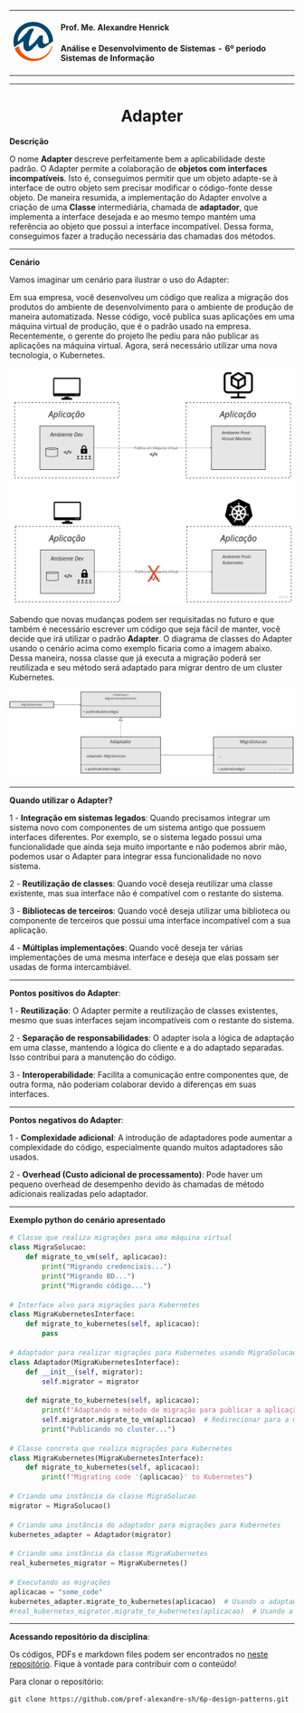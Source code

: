 <table>
  <tr>
    <td>
      <img src="../imgs/unipam-logo.png" alt="drawing" width="100"/>  
    </td>
    <td>
      <H4>Prof. Me. Alexandre Henrick</H4> <H4>Análise e Desenvolvimento de Sistemas - 6º período Sistemas de Informação</H4>
    </td>
  </tr>
</table>

---

<center><H1>Adapter</H1></center>


**Descrição**

O nome **Adapter** descreve perfeitamente bem a aplicabilidade deste padrão. O Adapter permite a colaboração de **objetos com interfaces incompatíveis**. Isto é, conseguimos permitir que um objeto adapte-se à interface de outro objeto sem precisar modificar o código-fonte desse objeto. De maneira resumida, a implementação do Adapter envolve a criação de uma **Classe** intermediária, chamada de **adaptador**, que implementa a interface desejada e ao mesmo tempo mantém uma referência ao objeto que possui a interface incompatível. Dessa forma, conseguimos fazer a tradução necessária das chamadas dos métodos.

---

**Cenário**

Vamos imaginar um cenário para ilustrar o uso do Adapter:

Em sua empresa, você desenvolveu um código que realiza a migração dos produtos do ambiente de desenvolvimento para o ambiente de produção de maneira automatizada. Nesse código, você publica suas aplicações em uma máquina virtual de produção, que é o padrão usado na empresa. Recentemente, o gerente do projeto lhe pediu para não publicar as aplicações na máquina virtual. Agora, será necessário utilizar uma nova tecnologia, o Kubernetes.

![cenario](../imgs/adapter1.jpg)

Sabendo que novas mudanças podem ser requisitadas no futuro e que também é necessário escrever um código que seja fácil de manter, você decide que irá utilizar o padrão **Adapter**. O diagrama de classes do Adapter usando o cenário acima como exemplo ficaria como a imagem abaixo. Dessa maneira, nossa classe que já executa a migração poderá ser reutilizada e seu método será adaptado para migrar dentro de um cluster Kubernetes.

![cenario](../imgs/adapter2.jpg)

---

**Quando utilizar o Adapter?**

1 - **Integração em sistemas legados**: Quando precisamos integrar um sistema novo com componentes de um sistema antigo que possuem interfaces diferentes. Por exemplo, se o sistema legado possui uma funcionalidade que ainda seja muito importante e não podemos abrir mão, podemos usar o Adapter para integrar essa funcionalidade no novo sistema.

2 - **Reutilização de classes**: Quando você deseja reutilizar uma classe existente, mas sua interface não é compatível com o restante do sistema.

3 - **Bibliotecas de terceiros**: Quando você deseja utilizar uma biblioteca ou componente de terceiros que possui uma interface incompatível com a sua aplicação.

4 - **Múltiplas implementações**: Quando você deseja ter várias implementações de uma mesma interface e deseja que elas possam ser usadas de forma intercambiável.

---

**Pontos positivos do Adapter**:

1 - **Reutilização**: O Adapter permite a reutilização de classes existentes, mesmo que suas interfaces sejam incompatíveis com o restante do sistema.

2 - **Separação de responsabilidades**: O adapter isola a lógica de adaptação em uma classe, mantendo a lógica do cliente e a do adaptado separadas. Isso contribui para a manutenção do código.

3 - **Interoperabilidade**: Facilita a comunicação entre componentes que, de outra forma, não poderiam colaborar devido a diferenças em suas interfaces.

---

**Pontos negativos do Adapter**:

1 - **Complexidade adicional**: A introdução de adaptadores pode aumentar a complexidade do código, especialmente quando muitos adaptadores são usados.

2 - **Overhead (Custo adicional de processamento)**: Pode haver um pequeno overhead de desempenho devido às chamadas de método adicionais realizadas pelo adaptador.

---

**Exemplo python do cenário apresentado**

```python
# Classe que realiza migrações para uma máquina virtual
class MigraSolucao:
    def migrate_to_vm(self, aplicacao):
        print("Migrando credenciais...")
        print("Migrando BD...")
        print("Migrando código...")

# Interface alvo para migrações para Kubernetes
class MigraKubernetesInterface:
    def migrate_to_kubernetes(self, aplicacao):
        pass

# Adaptador para realizar migrações para Kubernetes usando MigraSolucao
class Adaptador(MigraKubernetesInterface):
    def __init__(self, migrator):
        self.migrator = migrator

    def migrate_to_kubernetes(self, aplicacao):
        print(f"Adaptando o método de migração para publicar a apĺicação {aplicacao} no kubernetes...")
        self.migrator.migrate_to_vm(aplicacao)  # Redirecionar para a migração para VM
        print("Publicando no cluster...")

# Classe concreta que realiza migrações para Kubernetes
class MigraKubernetes(MigraKubernetesInterface):
    def migrate_to_kubernetes(self, aplicacao):
        print(f"Migrating code '{aplicacao}' to Kubernetes")

# Criando uma instância da classe MigraSolucao
migrator = MigraSolucao()

# Criando uma instância do adaptador para migrações para Kubernetes
kubernetes_adapter = Adaptador(migrator)

# Criando uma instância da classe MigraKubernetes
real_kubernetes_migrator = MigraKubernetes()

# Executando as migrações
aplicacao = "some_code"
kubernetes_adapter.migrate_to_kubernetes(aplicacao)  # Usando o adaptador para migração para Kubernetes
#real_kubernetes_migrator.migrate_to_kubernetes(aplicacao)  # Usando a classe concreta para migração para Kubernetes
```

---

**Acessando repositório da disciplina**:

Os códigos, PDFs e markdown files podem ser encontrados no [neste repositório](https://github.com/prof-alexandre-sh/6p-design-patterns). Fique à vontade para contribuir com o conteúdo!

Para clonar o repositório:

```git
git clone https://github.com/prof-alexandre-sh/6p-design-patterns.git
```